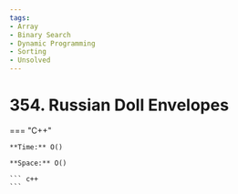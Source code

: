```yaml
---
tags:
- Array
- Binary Search
- Dynamic Programming
- Sorting
- Unsolved
---
```



# 354. Russian Doll Envelopes

=== "C++"

    **Time:** O()

    **Space:** O()

    ``` c++
    ```
